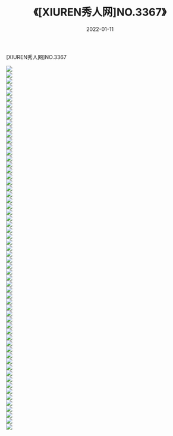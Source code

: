 ﻿---
layout: post
title:  《[XIUREN秀人网]NO.3367》
date:   2022-01-11
img: http://img.660000.xyz/Sharelink/秀人网/秀人网第04部分/[XIUREN秀人网]NO.3367/000.jpg
categories: [美女, 清纯, 唯美]
---

[XIUREN秀人网]NO.3367

 ![](http://img.660000.xyz/Sharelink/秀人网/秀人网第04部分/[XIUREN秀人网]NO.3367/001.jpg) <br>![](http://img.660000.xyz/Sharelink/秀人网/秀人网第04部分/[XIUREN秀人网]NO.3367/002.jpg) <br>![](http://img.660000.xyz/Sharelink/秀人网/秀人网第04部分/[XIUREN秀人网]NO.3367/003.jpg) <br>![](http://img.660000.xyz/Sharelink/秀人网/秀人网第04部分/[XIUREN秀人网]NO.3367/004.jpg) <br>![](http://img.660000.xyz/Sharelink/秀人网/秀人网第04部分/[XIUREN秀人网]NO.3367/005.jpg) <br>![](http://img.660000.xyz/Sharelink/秀人网/秀人网第04部分/[XIUREN秀人网]NO.3367/006.jpg) <br>![](http://img.660000.xyz/Sharelink/秀人网/秀人网第04部分/[XIUREN秀人网]NO.3367/007.jpg) <br>![](http://img.660000.xyz/Sharelink/秀人网/秀人网第04部分/[XIUREN秀人网]NO.3367/008.jpg) <br>![](http://img.660000.xyz/Sharelink/秀人网/秀人网第04部分/[XIUREN秀人网]NO.3367/009.jpg) <br>![](http://img.660000.xyz/Sharelink/秀人网/秀人网第04部分/[XIUREN秀人网]NO.3367/010.jpg) <br>![](http://img.660000.xyz/Sharelink/秀人网/秀人网第04部分/[XIUREN秀人网]NO.3367/011.jpg) <br>![](http://img.660000.xyz/Sharelink/秀人网/秀人网第04部分/[XIUREN秀人网]NO.3367/012.jpg) <br>![](http://img.660000.xyz/Sharelink/秀人网/秀人网第04部分/[XIUREN秀人网]NO.3367/013.jpg) <br>![](http://img.660000.xyz/Sharelink/秀人网/秀人网第04部分/[XIUREN秀人网]NO.3367/014.jpg) <br>![](http://img.660000.xyz/Sharelink/秀人网/秀人网第04部分/[XIUREN秀人网]NO.3367/015.jpg) <br>![](http://img.660000.xyz/Sharelink/秀人网/秀人网第04部分/[XIUREN秀人网]NO.3367/016.jpg) <br>![](http://img.660000.xyz/Sharelink/秀人网/秀人网第04部分/[XIUREN秀人网]NO.3367/017.jpg) <br>![](http://img.660000.xyz/Sharelink/秀人网/秀人网第04部分/[XIUREN秀人网]NO.3367/018.jpg) <br>![](http://img.660000.xyz/Sharelink/秀人网/秀人网第04部分/[XIUREN秀人网]NO.3367/019.jpg) <br>![](http://img.660000.xyz/Sharelink/秀人网/秀人网第04部分/[XIUREN秀人网]NO.3367/020.jpg) <br>![](http://img.660000.xyz/Sharelink/秀人网/秀人网第04部分/[XIUREN秀人网]NO.3367/021.jpg) <br>![](http://img.660000.xyz/Sharelink/秀人网/秀人网第04部分/[XIUREN秀人网]NO.3367/022.jpg) <br>![](http://img.660000.xyz/Sharelink/秀人网/秀人网第04部分/[XIUREN秀人网]NO.3367/023.jpg) <br>![](http://img.660000.xyz/Sharelink/秀人网/秀人网第04部分/[XIUREN秀人网]NO.3367/024.jpg) <br>![](http://img.660000.xyz/Sharelink/秀人网/秀人网第04部分/[XIUREN秀人网]NO.3367/025.jpg) <br>![](http://img.660000.xyz/Sharelink/秀人网/秀人网第04部分/[XIUREN秀人网]NO.3367/026.jpg) <br>![](http://img.660000.xyz/Sharelink/秀人网/秀人网第04部分/[XIUREN秀人网]NO.3367/027.jpg) <br>![](http://img.660000.xyz/Sharelink/秀人网/秀人网第04部分/[XIUREN秀人网]NO.3367/028.jpg) <br>![](http://img.660000.xyz/Sharelink/秀人网/秀人网第04部分/[XIUREN秀人网]NO.3367/029.jpg) <br>![](http://img.660000.xyz/Sharelink/秀人网/秀人网第04部分/[XIUREN秀人网]NO.3367/030.jpg) <br>![](http://img.660000.xyz/Sharelink/秀人网/秀人网第04部分/[XIUREN秀人网]NO.3367/031.jpg) <br>![](http://img.660000.xyz/Sharelink/秀人网/秀人网第04部分/[XIUREN秀人网]NO.3367/032.jpg) <br>![](http://img.660000.xyz/Sharelink/秀人网/秀人网第04部分/[XIUREN秀人网]NO.3367/033.jpg) <br>![](http://img.660000.xyz/Sharelink/秀人网/秀人网第04部分/[XIUREN秀人网]NO.3367/034.jpg) <br>![](http://img.660000.xyz/Sharelink/秀人网/秀人网第04部分/[XIUREN秀人网]NO.3367/035.jpg) <br>![](http://img.660000.xyz/Sharelink/秀人网/秀人网第04部分/[XIUREN秀人网]NO.3367/036.jpg) <br>![](http://img.660000.xyz/Sharelink/秀人网/秀人网第04部分/[XIUREN秀人网]NO.3367/037.jpg) <br>![](http://img.660000.xyz/Sharelink/秀人网/秀人网第04部分/[XIUREN秀人网]NO.3367/038.jpg) <br>![](http://img.660000.xyz/Sharelink/秀人网/秀人网第04部分/[XIUREN秀人网]NO.3367/039.jpg) <br>![](http://img.660000.xyz/Sharelink/秀人网/秀人网第04部分/[XIUREN秀人网]NO.3367/040.jpg) <br>![](http://img.660000.xyz/Sharelink/秀人网/秀人网第04部分/[XIUREN秀人网]NO.3367/041.jpg) <br>![](http://img.660000.xyz/Sharelink/秀人网/秀人网第04部分/[XIUREN秀人网]NO.3367/042.jpg) <br>![](http://img.660000.xyz/Sharelink/秀人网/秀人网第04部分/[XIUREN秀人网]NO.3367/043.jpg) <br>![](http://img.660000.xyz/Sharelink/秀人网/秀人网第04部分/[XIUREN秀人网]NO.3367/044.jpg) <br>![](http://img.660000.xyz/Sharelink/秀人网/秀人网第04部分/[XIUREN秀人网]NO.3367/045.jpg) <br>![](http://img.660000.xyz/Sharelink/秀人网/秀人网第04部分/[XIUREN秀人网]NO.3367/046.jpg) <br>![](http://img.660000.xyz/Sharelink/秀人网/秀人网第04部分/[XIUREN秀人网]NO.3367/047.jpg) <br>![](http://img.660000.xyz/Sharelink/秀人网/秀人网第04部分/[XIUREN秀人网]NO.3367/048.jpg) <br>![](http://img.660000.xyz/Sharelink/秀人网/秀人网第04部分/[XIUREN秀人网]NO.3367/049.jpg) <br>![](http://img.660000.xyz/Sharelink/秀人网/秀人网第04部分/[XIUREN秀人网]NO.3367/050.jpg) <br>![](http://img.660000.xyz/Sharelink/秀人网/秀人网第04部分/[XIUREN秀人网]NO.3367/051.jpg) <br>![](http://img.660000.xyz/Sharelink/秀人网/秀人网第04部分/[XIUREN秀人网]NO.3367/052.jpg) <br>![](http://img.660000.xyz/Sharelink/秀人网/秀人网第04部分/[XIUREN秀人网]NO.3367/053.jpg) <br>![](http://img.660000.xyz/Sharelink/秀人网/秀人网第04部分/[XIUREN秀人网]NO.3367/054.jpg) <br>![](http://img.660000.xyz/Sharelink/秀人网/秀人网第04部分/[XIUREN秀人网]NO.3367/055.jpg) <br>![](http://img.660000.xyz/Sharelink/秀人网/秀人网第04部分/[XIUREN秀人网]NO.3367/056.jpg) <br>![](http://img.660000.xyz/Sharelink/秀人网/秀人网第04部分/[XIUREN秀人网]NO.3367/057.jpg) <br>![](http://img.660000.xyz/Sharelink/秀人网/秀人网第04部分/[XIUREN秀人网]NO.3367/058.jpg) <br>![](http://img.660000.xyz/Sharelink/秀人网/秀人网第04部分/[XIUREN秀人网]NO.3367/059.jpg) <br>![](http://img.660000.xyz/Sharelink/秀人网/秀人网第04部分/[XIUREN秀人网]NO.3367/060.jpg) <br>![](http://img.660000.xyz/Sharelink/秀人网/秀人网第04部分/[XIUREN秀人网]NO.3367/061.jpg) <br>